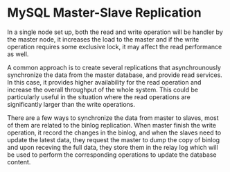 # MySQL Master-Slave Replication

In a single node set up, both the read and write operation will be handler by the master node, it increases the load to the master and if the write operation requires some exclusive lock, it may affect the read performance as well.

A common approach is to create several replications that asynchrounously synchronize the data from the master database, and provide read services. In this case, it provides higher availability for the read operation and increase the overall throughput of the whole system. This could be particularly useful in the situation where the read operations are significantly larger than the write operations.

There are a few ways to synchronize the data from master to slaves, most of them are related to the binlog replication. When master finish the write operation, it record the changes in the binlog, and when the slaves need to update the latest data, they request the master to dump the copy of binlog and upon receving the full data, they store them in the relay log which will be used to perform the corresponding operations to update the database content.
